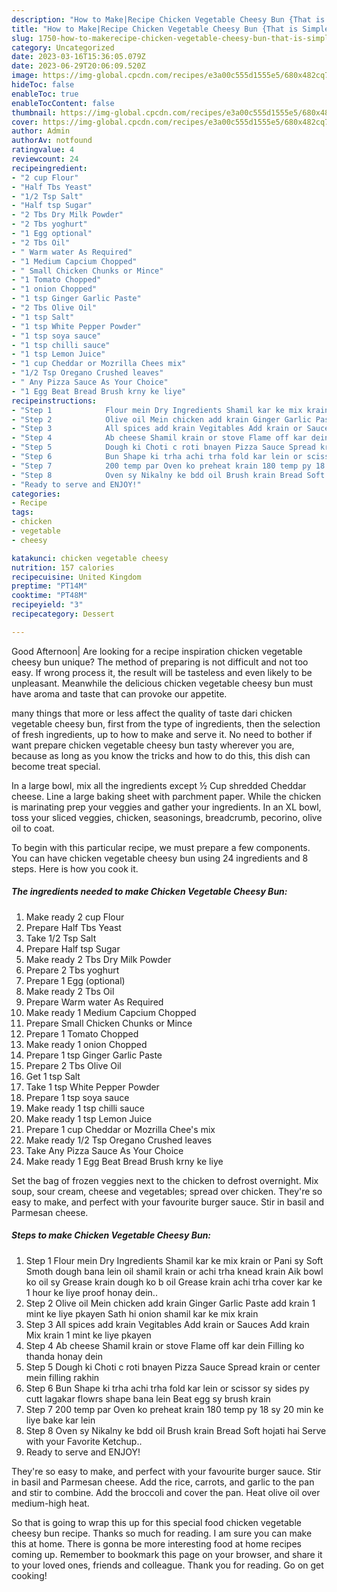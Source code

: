 ```yaml
---
description: "How to Make|Recipe Chicken Vegetable Cheesy Bun {That is Simple"
title: "How to Make|Recipe Chicken Vegetable Cheesy Bun {That is Simple"
slug: 1750-how-to-makerecipe-chicken-vegetable-cheesy-bun-that-is-simple
category: Uncategorized
date: 2023-03-16T15:36:05.079Z
date: 2023-06-29T20:06:09.520Z
image: https://img-global.cpcdn.com/recipes/e3a00c555d1555e5/680x482cq70/chicken-vegetable-cheesy-bun-recipe-main-photo.jpg
hideToc: false
enableToc: true
enableTocContent: false
thumbnail: https://img-global.cpcdn.com/recipes/e3a00c555d1555e5/680x482cq70/chicken-vegetable-cheesy-bun-recipe-main-photo.jpg
cover: https://img-global.cpcdn.com/recipes/e3a00c555d1555e5/680x482cq70/chicken-vegetable-cheesy-bun-recipe-main-photo.jpg
author: Admin
authorAv: notfound
ratingvalue: 4
reviewcount: 24
recipeingredient:
- "2 cup Flour"
- "Half Tbs Yeast"
- "1/2 Tsp Salt"
- "Half tsp Sugar"
- "2 Tbs Dry Milk Powder"
- "2 Tbs yoghurt"
- "1 Egg optional"
- "2 Tbs Oil"
- " Warm water As Required"
- "1 Medium Capcium Chopped"
- " Small Chicken Chunks or Mince"
- "1 Tomato Chopped"
- "1 onion Chopped"
- "1 tsp Ginger Garlic Paste"
- "2 Tbs Olive Oil"
- "1 tsp Salt"
- "1 tsp White Pepper Powder"
- "1 tsp soya sauce"
- "1 tsp chilli sauce"
- "1 tsp Lemon Juice"
- "1 cup Cheddar or Mozrilla Chees mix"
- "1/2 Tsp Oregano Crushed leaves"
- " Any Pizza Sauce As Your Choice"
- "1 Egg Beat Bread Brush krny ke liye"
recipeinstructions:
- "Step 1            Flour mein Dry Ingredients Shamil kar ke mix krain or Pani sy Soft Smoth dough bana lein oil shamil krain or achi trha knead krain Aik bowl ko oil sy Grease krain dough ko b oil Grease krain achi trha cover kar ke 1 hour ke liye proof honay dein.."
- "Step 2            Olive oil Mein chicken add krain Ginger Garlic Paste add krain 1 mint ke liye pkayen Sath hi onion shamil kar ke mix krain"
- "Step 3            All spices add krain Vegitables Add krain or Sauces Add krain Mix krain 1 mint ke liye pkayen"
- "Step 4            Ab cheese Shamil krain or stove Flame off kar dein Filling ko thanda honay dein"
- "Step 5            Dough ki Choti c roti bnayen Pizza Sauce Spread krain or center mein filling rakhin"
- "Step 6            Bun Shape ki trha achi trha fold kar lein or scissor sy sides py cutt lagakar flowrs shape bana lein Beat egg sy brush krain"
- "Step 7            200 temp par Oven ko preheat krain 180 temp py 18 sy 20 min ke liye bake kar lein"
- "Step 8            Oven sy Nikalny ke bdd oil Brush krain Bread Soft hojati hai Serve with your Favorite Ketchup.."
- "Ready to serve and ENJOY!"
categories:
- Recipe
tags:
- chicken
- vegetable
- cheesy

katakunci: chicken vegetable cheesy 
nutrition: 157 calories
recipecuisine: United Kingdom
preptime: "PT14M"
cooktime: "PT48M"
recipeyield: "3"
recipecategory: Dessert

---
```



Good Afternoon| Are looking for a recipe inspiration chicken vegetable cheesy bun unique? The method of preparing is not difficult and not too easy. If wrong process it, the result will be tasteless and even likely to be unpleasant. Meanwhile the delicious chicken vegetable cheesy bun must have aroma and taste that can provoke our appetite.






many things that more or less affect the quality of taste dari chicken vegetable cheesy bun, first from the type of ingredients, then the selection of fresh ingredients, up to how to make and serve it. No need to bother if want prepare chicken vegetable cheesy bun tasty wherever you are, because as long as you know the tricks and how to do this, this dish can become treat special.


In a large bowl, mix all the ingredients except ½ Cup shredded Cheddar cheese. Line a large baking sheet with parchment paper. While the chicken is marinating prep your veggies and gather your ingredients. In an XL bowl, toss your sliced veggies, chicken, seasonings, breadcrumb, pecorino, olive oil to coat.


To begin with this particular recipe, we must prepare a few components. You can have chicken vegetable cheesy bun using 24 ingredients and 8 steps. Here is how you cook it.

<!--inarticleads1-->

##### The ingredients needed to make Chicken Vegetable Cheesy Bun:

1. Make ready 2 cup Flour
1. Prepare Half Tbs Yeast
1. Take 1/2 Tsp Salt
1. Prepare Half tsp Sugar
1. Make ready 2 Tbs Dry Milk Powder
1. Prepare 2 Tbs yoghurt
1. Prepare 1 Egg (optional)
1. Make ready 2 Tbs Oil
1. Prepare  Warm water As Required
1. Make ready 1 Medium Capcium Chopped
1. Prepare  Small Chicken Chunks or Mince
1. Prepare 1 Tomato Chopped
1. Make ready 1 onion Chopped
1. Prepare 1 tsp Ginger Garlic Paste
1. Prepare 2 Tbs Olive Oil
1. Get 1 tsp Salt
1. Take 1 tsp White Pepper Powder
1. Prepare 1 tsp soya sauce
1. Make ready 1 tsp chilli sauce
1. Make ready 1 tsp Lemon Juice
1. Prepare 1 cup Cheddar or Mozrilla Chee&#39;s mix
1. Make ready 1/2 Tsp Oregano Crushed leaves
1. Take  Any Pizza Sauce As Your Choice
1. Make ready 1 Egg Beat Bread Brush krny ke liye


Set the bag of frozen veggies next to the chicken to defrost overnight. Mix soup, sour cream, cheese and vegetables; spread over chicken. They&#39;re so easy to make, and perfect with your favourite burger sauce. Stir in basil and Parmesan cheese. 

<!--inarticleads2-->

##### Steps to make Chicken Vegetable Cheesy Bun:

1. Step 1            Flour mein Dry Ingredients Shamil kar ke mix krain or Pani sy Soft Smoth dough bana lein oil shamil krain or achi trha knead krain Aik bowl ko oil sy Grease krain dough ko b oil Grease krain achi trha cover kar ke 1 hour ke liye proof honay dein..
1. Step 2            Olive oil Mein chicken add krain Ginger Garlic Paste add krain 1 mint ke liye pkayen Sath hi onion shamil kar ke mix krain
1. Step 3            All spices add krain Vegitables Add krain or Sauces Add krain Mix krain 1 mint ke liye pkayen
1. Step 4            Ab cheese Shamil krain or stove Flame off kar dein Filling ko thanda honay dein
1. Step 5            Dough ki Choti c roti bnayen Pizza Sauce Spread krain or center mein filling rakhin
1. Step 6            Bun Shape ki trha achi trha fold kar lein or scissor sy sides py cutt lagakar flowrs shape bana lein Beat egg sy brush krain
1. Step 7            200 temp par Oven ko preheat krain 180 temp py 18 sy 20 min ke liye bake kar lein
1. Step 8            Oven sy Nikalny ke bdd oil Brush krain Bread Soft hojati hai Serve with your Favorite Ketchup..
1. Ready to serve and ENJOY!

They&#39;re so easy to make, and perfect with your favourite burger sauce. Stir in basil and Parmesan cheese. Add the rice, carrots, and garlic to the pan and stir to combine. Add the broccoli and cover the pan. Heat olive oil over medium-high heat. 

So that is going to wrap this up for this special food chicken vegetable cheesy bun recipe. Thanks so much for reading. I am sure you can make this at home. There is gonna be more interesting food at home recipes coming up. Remember to bookmark this page on your browser, and share it to your loved ones, friends and colleague. Thank you for reading. Go on get cooking!
